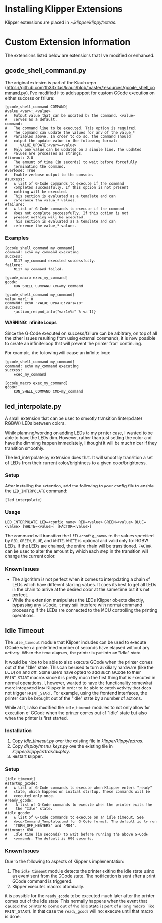 # Installing Klipper Extensions

Klipper extensions are placed in _~/klipper/klippy/extras_.

# Custom Extension Information
The extensions listed below are extensions that I've modified or enhanced.

## gcode_shell_command.py

The original extesion is part of the Kiauh repo (https://github.com/th33xitus/kiauh/blob/master/resources/gcode_shell_command.py).
I've modified it to add support for custom GCode execution on either success or failure:

```
[gcode_shell_command COMMAND]
#value_<var>: <value>
#   Output value that can be updated by the command. <value>
#   serves as a default.
command:
#   The command line to be executed. This option is required.
#   The command can update the values for any of the value_*
#   variables above. In order to do so, the command should
#   output the update value in the following format:
#      VALUE_UPDATE:<var>=<value>
#   Only one value can be updated on a single line. The updated
#   values are processes as strings.
#timeout: 2.0
#   The amount of time (in seconds) to wait before forcefully
#   terminating the command.
#verbose: True
#   Enable verbose output to the console.
#success:
#   A list of G-Code commands to execute if the command
#   completes successfully. If this option is not present
#   nothing will be executed.
#   This section is evaluated as a template and can
#   reference the value_* values.
#failure:
#   A list of G-Code commands to execute if the command
#   does not complete successfully. If this option is not
#   present nothing will be executed.
#   This section is evaluated as a template and can
#   reference the value_* values.
```
### Examples
```
[gcode_shell_command my_command]
command: echo my_command executing
success:
    M117 my_command executed successfully.
failure:
    M117 my_command failed.

[gcode_macro exec_my_command]
gcode:
    RUN_SHELL_COMMAND CMD=my_command
```

```
[gcode_shell_command my_command]
value_var1: 0
command: echo "VALUE_UPDATE:var1=10"
success:
    {action_respnd_info("var1=%s" % var1)}
```

#### __WARNING__: Infinite Loops

Since the G-Code executed on success/failure can be arbitrary, on top of
all the other issues resulting from using external commands, it is now possible to
create an infinite loop that will prevent the printer from continuing.

For example, the following will cause an infinite loop:

```
[gcode_shell_command my_command]
command: echo my_command executing
success:
    exec_my_command

[gcode_macro exec_my_command]
gcode:
    RUN_SHELL_COMMAND CMD=my_command
```

## led_interpolate.py

A small extension that can be used to smootly transition (interpolate) RGB(W)
LEDs between colors.

While planning/working on adding LEDs to my printer case, I wanted to be able
to have the LEDs dim. However, rather than just setting the color and have the
dimming happen immediately, I thought it will be much nicer if they transition
smoothly.

The led_interpolate.py extension does that. It will smoothly transition a set
of LEDs from their current color/brightness to a given color/brightness.

### Setup

After installing the extention, add the following to your config file to enable
the `LED_INTERPOLATE` command:

```
[led_interpolate]
```

### Usage

```
LED_INTERPOLATE LED=<config_name> RED=<value> GREEN=<value> BLUE=<value> [WHITE=<value>] [FACTOR=<value>]
```

The command will transition the LED `<config_name>` to the values specified by
`RED`, `GREEN`, `BLUE`, and `WHITE`. `WHITE` is optional and valid only for RGBW
LEDs. If the LEDs are chained, the entire chain will be transitioned. `FACTOR`
can be used to alter the amount by which each step in the transition will change
 the current color.

### Known Issues

* The algorithm is not perfect when it comes to interpolating a chain of LEDs
  which have different starting values. It does its best to get all LEDs in the
  chain to arrive at the desired color at the same time but it's not perfect.
* While the extension manipulates the LEDs Klipper objects directly, bypassing
  any GCode, it may still interfere with normal command processing if the LEDs
  are connected to the MCU controlling the printing operations.

## Idle Timeout
The `idle_timeout` module that Klipper includes can be used to execute GCode
when a predefined number of seconds have elapsed without any activity. When the
time elapses, the printer is put into an "Idle" state.

It would be nice to be able to also execute GCode when the printer comes out of
the "Idle" state. This can be used to turn auxiliary hardware (like the LCD) on
and off. Some users have opted to add such GCode to their `PRINT_START` macros
since it is pretty much the first thing that is executed in normal operations.
I, however, wanted to have the functionality somewhat more integrated into
Klipper in order to be able to catch activity that does not trigger
`PRINT_START`. For example, using the frontend interfaces, the printer can be
brought out of the "Idle" state by a number of actions.

While at it, I also modified the `idle_timeout` modules to not only allow for
execution of GCode when the
printer comes out of "Idle" state but also when the printer is first started.

### Installation
1. Copy _idle_timeout.py_ over the existing file in _klipper/klippy/extras_.
2. Copy _display/menu_keys.py_ ove the existing file in
_klipper/klippy/extras/display_.
3. Restart Klipper.

### Setup
```gcode
[idle_timeout]
#startup_gcode:
#   A list of G-Code commands to execute when Klipper enters "ready"
#   state, which happens on initial startup. These commands will be
#   executed only once.
#ready_gcode:
#    A list of G-Code commands to execute when the printer exits the
#    the "Idle" state.
#idle_gcode:
#   A list of G-Code commands to execute on an idle timeout. See
#   docs/Command_Templates.md for G-Code format. The default is to run
#   "TURN_OFF_HEATERS" and "M84".
#timeout: 600
#   Idle time (in seconds) to wait before running the above G-Code
#   commands. The default is 600 seconds.
```

### Known Issues
Due to the following to aspects of Klipper's implementation:

1. The `idle_timeout` module detects the printer exiting the idle state
   using an event sent from the GCode state. The notification is sent after
   a print GCode command is triggered.
2. Klipper executes macros atomically.

it is possible for the `ready_gcode` to be executed much later after the
printer comes out of the Idle state. This normally happens when the event
that caused the printer to come out of the Idle state is part of a long
macro (like `PRINT_START`). In that case the `ready_gcode` will not
execute until that macro is done.